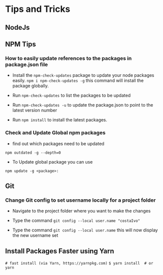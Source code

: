 # Tips and Tricks

## NodeJs

## NPM Tips

### How to easily update references to the packages in package.json file

- Install the `npm-check-updates` package to update your node packages easily.
  `npm i npm-check-updates -g` this command will install the package globally.

- Run `npm-check-updates` to list the packages to be updated

- Run `npm-check-updates -u` to update the package.json to point to the latest version number

- Run `npm install` to install the latest packages.

### Check and Update Global npm packages

- find out which packages need to be updated

`npm outdated -g --depth=0`

- To Update global package you can use 

`npm update -g <package>:`

## Git

### Change Git config to set username locally for a project folder

- Navigate to the project folder where you want to make the changes

- Type the command `git config --local user.name "costaIvo"`

- Type the command `git config --local user.name` this will now display the new username set


## Install Packages Faster using Yarn

`# fast install (via Yarn, https://yarnpkg.com)`
`$ yarn install  # or yarn`